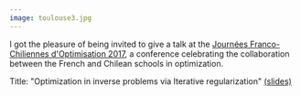 ```yaml
---
image: toulouse3.jpg
---
```

  
<p>I got the pleasure of being invited to give a talk at the  <a href="https://www.irit.fr/JFCO/index.html">Journées Franco-Chiliennes d'Optimisation 2017</a>, a conference celebrating the collaboration between the French and Chilean schools in optimization. </p>
<p> Title: "Optimization in inverse problems via Iterative regularization" <a href="pdf/JFCO2017.pdf">(slides)</a></p>
